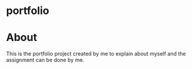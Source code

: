 # portfolio
# About
 This is the portfolio project created by me to explain about myself and the assignment can be done by me.
 
